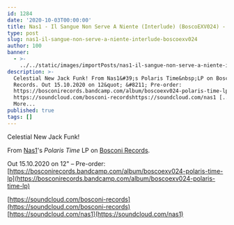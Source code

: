 ```yaml
---
id: 1284
date: '2020-10-03T00:00:00'
title: Nas1 - Il Sangue Non Serve A Niente (Interlude) (BoscoEXV024) - Loose Lips
type: post
slug: nas1-il-sangue-non-serve-a-niente-interlude-boscoexv024
author: 100
banner:
  - >-
    ../../static/images/importPosts/nas1-il-sangue-non-serve-a-niente-interlude-boscoexv024/image1284.jpeg
description: >-
  Celestial New Jack Funk! From Nas1&#39;s Polaris Time&nbsp;LP on Bosconi
  Records. Out 15.10.2020 on 12&quot; &#8211; Pre-order:
  https://bosconirecords.bandcamp.com/album/boscoexv024-polaris-time-lp
  https://soundcloud.com/bosconi-recordshttps://soundcloud.com/nas1 [...]Read
  More...
published: true
tags: []
---
```

Celestial New Jack Funk!

From [Nas1](https://www.discogs.com/Nas1-Polaris-Time/release/15879088)'s _Polaris Time_ LP on [Bosconi Records](https://bosconirecords.bandcamp.com/).

Out 15.10.2020 on 12" – Pre-order: [https://bosconirecords.bandcamp.com/album/boscoexv024-polaris-time-lp](https://bosconirecords.bandcamp.com/album/boscoexv024-polaris-time-lp)

[https://soundcloud.com/bosconi-records](https://soundcloud.com/bosconi-records)  
[https://soundcloud.com/nas1](https://soundcloud.com/nas1)